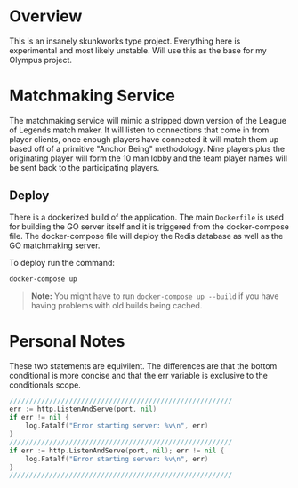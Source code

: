 # Overview
This is an insanely skunkworks type project. Everything here is experimental and most likely unstable.
Will use this as the base for my Olympus project.

# Matchmaking Service
The matchmaking service will mimic a stripped down version of the League of Legends match maker. It will listen to connections that come in from player clients, once enough players have connected it will match them up based off of a primitive "Anchor Being" methodology. Nine players plus the originating player will form the 10 man lobby and the team player names will be sent back to the participating players.

## Deploy
There is a dockerized build of the application. The main `Dockerfile` is used for building the GO server itself and it is triggered from the docker-compose file. The docker-compose file will deploy the Redis database as well as the GO matchmaking server. 

To deploy run the command:
```bash
docker-compose up
```
> **Note:** You might have to run `docker-compose up --build` if you have having problems with old builds being cached. 


# Personal Notes

These two statements are equivilent. The differences are that the bottom conditional is more concise and that the err variable is exclusive to the conditionals scope.
```go
////////////////////////////////////////////////////////
err := http.ListenAndServe(port, nil)
if err != nil {
    log.Fatalf("Error starting server: %v\n", err)
}
////////////////////////////////////////////////////////
if err := http.ListenAndServe(port, nil); err != nil {
    log.Fatalf("Error starting server: %v\n", err)
}
////////////////////////////////////////////////////////
```